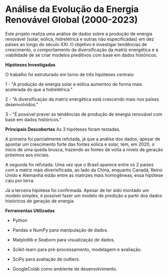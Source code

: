 # Análise da Evolução da Energia Renovável Global (2000-2023)
Este projeto realiza uma análise de dados sobre a produção de energia renovável (solar, eólica, hidrelétrica e outras não especificadas) em dez países ao longo do século XXI. O objetivo é investigar tendências de crescimento, o comportamento da diversificação da matriz energética e a viabilidade de se criar modelos preditivos com base em dados históricos.

**Hipóteses Investigadas**

O trabalho foi estruturado em torno de três hipóteses centrais:

1 - "A produção de energia solar e eólica aumentou de forma mais acelerada do que a hidrelétrica."

2 - "A diversificação da matriz energética está crescendo mais nos países desenvolvidos."

3 - "É possível prever as tendências de produção de energia renovável com base em dados históricos."

**Principais Descobertas**
As 3 hipóteses foram testadas. 

A primeira foi parcialmente refutada, já que a análise dos dados, apesar de apontar um crescimento forte das fontes eólica e solar, tem, em 2020, o início de uma queda brusca, trazendo as fontes de volta a níveis de geração próximos aos iniciais.

A segunda foi refutada. Uma vez que o Brasil aparece entre os 2 países com a matriz mais diverisificada, ao lado da China, enquanto Canadá, Reino Unido e Alemanha estão entre as matrizes mais homogêneas, essa hipótese caiu por terra. 

Já a terceira hipótese foi confirmada. Apesar de ter sido montado um modelo simples, é possível fazer um modelo de predição a partir dos dados históricos de geração de energia.

**Ferramentas Utilizadas**
- Python

- Pandas e NumPy para manipulação de dados.

- Matplotlib e Seaborn para visualização de dados.

- Scikit-learn para pré-processamento, modelagem e avaliação.

- SciPy para avaliação de outliers.

- GoogleColab como ambiente de desenvolvimento.
